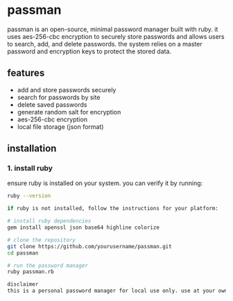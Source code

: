 # passman

passman is an open-source, minimal password manager built with ruby. it uses aes-256-cbc encryption to securely store passwords and allows users to search, add, and delete passwords. the system relies on a master password and encryption keys to protect the stored data.

## features

- add and store passwords securely
- search for passwords by site
- delete saved passwords
- generate random salt for encryption
- aes-256-cbc encryption
- local file storage (json format)

## installation

### 1. install ruby

ensure ruby is installed on your system. you can verify it by running:

```bash
ruby --version

if ruby is not installed, follow the instructions for your platform:

# install ruby dependencies
gem install openssl json base64 highline colorize

# clone the repository
git clone https://github.com/yourusername/passman.git
cd passman

# run the password manager
ruby passman.rb

disclaimer
this is a personal password manager for local use only. use at your own risk. we are not responsible for data loss or unauthorized access to passwords. ensure you back up your data and follow good security practices.


